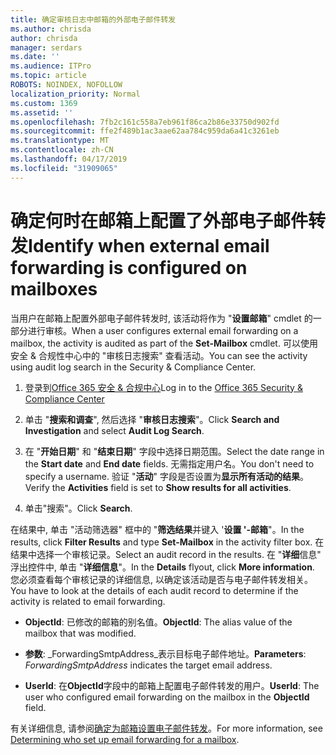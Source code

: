 ```yaml
---
title: 确定审核日志中邮箱的外部电子邮件转发
ms.author: chrisda
author: chrisda
manager: serdars
ms.date: ''
ms.audience: ITPro
ms.topic: article
ROBOTS: NOINDEX, NOFOLLOW
localization_priority: Normal
ms.custom: 1369
ms.assetid: ''
ms.openlocfilehash: 7fb2c161c558a7eb961f86ca2b86e33750d902fd
ms.sourcegitcommit: ffe2f489b1ac3aae62aa784c959da6a41c3261eb
ms.translationtype: MT
ms.contentlocale: zh-CN
ms.lasthandoff: 04/17/2019
ms.locfileid: "31909065"
---
```

# <a name="identify-when-external-email-forwarding-is-configured-on-mailboxes"></a><span data-ttu-id="8f435-102">确定何时在邮箱上配置了外部电子邮件转发</span><span class="sxs-lookup"><span data-stu-id="8f435-102">Identify when external email forwarding is configured on mailboxes</span></span>

<span data-ttu-id="8f435-103">当用户在邮箱上配置外部电子邮件转发时, 该活动将作为 "**设置邮箱**" cmdlet 的一部分进行审核。</span><span class="sxs-lookup"><span data-stu-id="8f435-103">When a user configures external email forwarding on a mailbox, the activity is audited as part of the **Set-Mailbox** cmdlet.</span></span> <span data-ttu-id="8f435-104">可以使用安全 & 合规性中心中的 "审核日志搜索" 查看活动。</span><span class="sxs-lookup"><span data-stu-id="8f435-104">You can see the activity using audit log search in the Security & Compliance Center.</span></span>

1. <span data-ttu-id="8f435-105">登录到[Office 365 安全 & 合规中心](https://protection.office.com/)</span><span class="sxs-lookup"><span data-stu-id="8f435-105">Log in to the [Office 365 Security & Compliance Center](https://protection.office.com/)</span></span>

2. <span data-ttu-id="8f435-106">单击 "**搜索和调查**", 然后选择 "**审核日志搜索**"。</span><span class="sxs-lookup"><span data-stu-id="8f435-106">Click **Search and Investigation** and select **Audit Log Search**.</span></span>

3. <span data-ttu-id="8f435-107">在 "**开始日期**" 和 "**结束日期**" 字段中选择日期范围。</span><span class="sxs-lookup"><span data-stu-id="8f435-107">Select the date range in the **Start date** and **End date** fields.</span></span> <span data-ttu-id="8f435-108">无需指定用户名。</span><span class="sxs-lookup"><span data-stu-id="8f435-108">You don't need to specify a username.</span></span> <span data-ttu-id="8f435-109">验证 "**活动**" 字段是否设置为**显示所有活动的结果**。</span><span class="sxs-lookup"><span data-stu-id="8f435-109">Verify the **Activities** field is set to **Show results for all activities**.</span></span>

4. <span data-ttu-id="8f435-110">单击"搜索"。</span><span class="sxs-lookup"><span data-stu-id="8f435-110">Click **Search**.</span></span>

<span data-ttu-id="8f435-111">在结果中, 单击 "活动筛选器" 框中的 "**筛选结果**并键入 '**设置 '-邮箱**"。</span><span class="sxs-lookup"><span data-stu-id="8f435-111">In the results, click **Filter Results** and type **Set-Mailbox** in the activity filter box.</span></span> <span data-ttu-id="8f435-112">在结果中选择一个审核记录。</span><span class="sxs-lookup"><span data-stu-id="8f435-112">Select an audit record in the results.</span></span> <span data-ttu-id="8f435-113">在 "**详细**信息" 浮出控件中, 单击 "**详细信息**"。</span><span class="sxs-lookup"><span data-stu-id="8f435-113">In the **Details** flyout, click **More information**.</span></span> <span data-ttu-id="8f435-114">您必须查看每个审核记录的详细信息, 以确定该活动是否与电子邮件转发相关。</span><span class="sxs-lookup"><span data-stu-id="8f435-114">You have to look at the details of each audit record to determine if the activity is related to email forwarding.</span></span>

- <span data-ttu-id="8f435-115">**ObjectId**: 已修改的邮箱的别名值。</span><span class="sxs-lookup"><span data-stu-id="8f435-115">**ObjectId**: The alias value of the mailbox that was modified.</span></span>

- <span data-ttu-id="8f435-116">**参数**: _ForwardingSmtpAddress_表示目标电子邮件地址。</span><span class="sxs-lookup"><span data-stu-id="8f435-116">**Parameters**: _ForwardingSmtpAddress_ indicates the target email address.</span></span>

- <span data-ttu-id="8f435-117">**UserId**: 在**ObjectId**字段中的邮箱上配置电子邮件转发的用户。</span><span class="sxs-lookup"><span data-stu-id="8f435-117">**UserId**: The user who configured email forwarding on the mailbox in the **ObjectId** field.</span></span>

<span data-ttu-id="8f435-118">有关详细信息, 请参阅[确定为邮箱设置电子邮件转发](https://docs.microsoft.com/office365/securitycompliance/auditing-troubleshooting-scenarios#determining-who-set-up-email-forwarding-for-a-mailbox)。</span><span class="sxs-lookup"><span data-stu-id="8f435-118">For more information, see [Determining who set up email forwarding for a mailbox](https://docs.microsoft.com/office365/securitycompliance/auditing-troubleshooting-scenarios#determining-who-set-up-email-forwarding-for-a-mailbox).</span></span>
